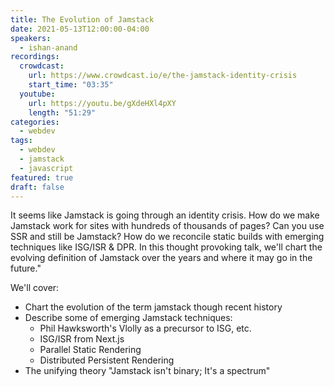 ```yaml
---
title: The Evolution of Jamstack
date: 2021-05-13T12:00:00-04:00
speakers:
  - ishan-anand
recordings:
  crowdcast:
    url: https://www.crowdcast.io/e/the-jamstack-identity-crisis
    start_time: "03:35"
  youtube:
    url: https://youtu.be/gXdeHXl4pXY
    length: "51:29"
categories:
  - webdev
tags:
  - webdev
  - jamstack
  - javascript
featured: true
draft: false
---
```


It seems like Jamstack is going through an identity crisis. How do we make Jamstack work for sites with hundreds of thousands of pages? Can you use SSR and still be Jamstack? How do we reconcile static builds with emerging techniques like ISG/ISR & DPR. In this thought provoking talk, we'll chart the evolving definition of Jamstack over the years and where it may go in the future."

We'll cover:

- Chart the evolution of the term jamstack though recent history
- Describe some of emerging Jamstack techniques:
  - Phil Hawksworth's Vlolly as a precursor to ISG, etc.
  - ISG/ISR from Next.js
  - Parallel Static Rendering
  - Distributed Persistent Rendering
- The unifying theory "Jamstack isn't binary; It's a spectrum"
